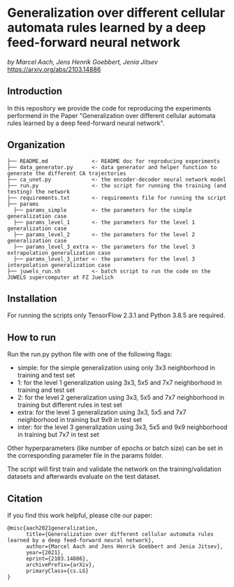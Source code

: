 # Generalization over different cellular automata rules learned by a deep feed-forward neural network

*by Marcel Aach, Jens Henrik Goebbert, Jenia Jitsev* https://arxiv.org/abs/2103.14886

## Introduction 

In this repository we provide the code for reproducing the experiments performend in the Paper "Generalization over different cellular automata rules learned by a deep feed-forward neural network". 

## Organization

```
├── README.md              <- README doc for reproducing experiments
├── data_generator.py      <- data generator and helper function to generate the different CA trajectories
├── ca_unet.py	           <- the encoder-decoder neural network model
├── run.py                 <- the script for running the training (and testing) the network 
├── requirements.txt       <- requirements file for running the script  
├── params
  ├── params_simple        <- the parameters for the simple generalization case
  ├── params_level_1       <- the parameters for the level 1 generalization case
  ├── params_level_2       <- the parameters for the level 2 generalization case
  ├── params_level_3_extra <- the parameters for the level 3 extrapolation generalization case
  ├── params_level_3_inter <- the parameters for the level 3 interpolation generalization case
├── juwels_run.sh          <- batch script to run the code on the JUWELS supercomputer at FZ Juelich
```

## Installation

For running the scripts only TensorFlow 2.3.1 and Python 3.8.5 are required.

## How to run 

Run the run.py python file with one of the following flags:

- simple: for the simple generalization using only 3x3 neighborhood in training and test set
- 1: for the level 1 generalization using 3x3, 5x5 and 7x7 neighborhood in training and test set
- 2: for the level 2 generalization using 3x3, 5x5 and 7x7 neighborhood in training but different rules in test set
- extra: for the level 3 generalization using 3x3, 5x5 and 7x7 neighborhood in training but 9x9 in test set
- inter: for the level 3 generalization using 3x3, 5x5 and 9x9 neighborhood in training but 7x7 in test set

Other hyperparameters (like number of epochs or batch size) can be set in the corresponding parameter file in the params folder. 

The script will first train and validate the network on the training/validation datasets and afterwards evaluate on the test dataset.

## Citation

If you find this work helpful, please cite our paper:

```
@misc{aach2021generalization,
      title={Generalization over different cellular automata rules learned by a deep feed-forward neural network}, 
      author={Marcel Aach and Jens Henrik Goebbert and Jenia Jitsev},
      year={2021},
      eprint={2103.14886},
      archivePrefix={arXiv},
      primaryClass={cs.LG}
}
```



